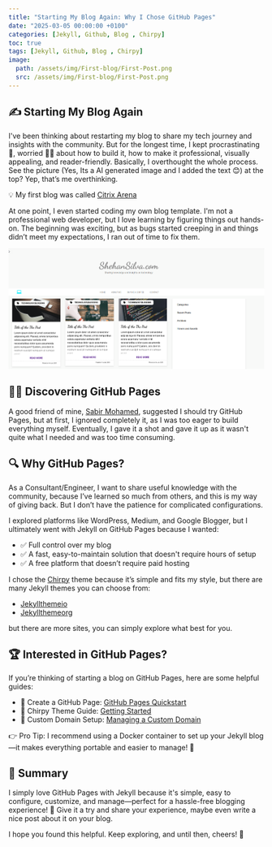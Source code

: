 ```yaml
---
title: "Starting My Blog Again: Why I Chose GitHub Pages"
date: "2025-03-05 00:00:00 +0100"
categories: [Jekyll, Github, Blog , Chirpy]
toc: true
tags: [Jekyll, Github, Blog , Chirpy]
image:
  path: /assets/img/First-blog/First-Post.png
  src: /assets/img/First-blog/First-Post.png
---
```


## ✍️ Starting My Blog Again 

I've been thinking about restarting my blog to share my tech journey and insights with the community. But for the longest time, I kept procrastinating 🤔, worried 🤷‍♂️ about how to build it, how to make it professional, visually appealing, and reader-friendly. Basically, I overthought the whole process. See the picture (Yes, Its a AI generated image and I added the text  😊) at the top? Yep, that’s me overthinking.

💡 My first blog was called  [Citrix Arena](https://shehanrsilva.blogspot.com/)

At one point, I even started coding my own blog template. I'm not a professional web developer, but I love learning by figuring things out hands-on. The beginning was exciting, but as bugs started creeping in and things didn’t meet my expectations, I ran out of time to fix them.

![Coded Blog](/assets/img/First-blog/Coded-blog.png)

## 🕵️‍♂️ Discovering GitHub Pages

A good friend of mine, [Sabir Mohamed](https://www.linkedin.com/in/sabirm/), suggested I should try GitHub Pages, but at first, I ignored completely it, as I was too eager to build everything myself. Eventually, I gave it a shot and gave it up as it wasn't quite what I needed and was too time consuming.

## 🔍 Why GitHub Pages?

As a Consultant/Engineer, I want to share useful knowledge with the community, because I’ve learned so much from others, and this is my way of giving back. But I don’t have the patience for complicated configurations.

I explored platforms like WordPress, Medium, and Google Blogger, but I ultimately went with Jekyll on GitHub Pages because I wanted:

- ✅ Full control over my blog
- ✅ A fast, easy-to-maintain solution that doesn't require hours of setup
- ✅ A free platform that doesn’t require paid hosting

I chose the [Chirpy](https://github.com/cotes2020/chirpy-starter/) theme because it’s simple and fits my style, but there are many Jekyll themes you can choose from:
- [Jekyllthemeio](https://jekyllthemes.io/)
- [Jekyllthemeorg](http://jekyllthemes.org/)

but there are more sites, you can simply explore what best for you.

## 🏆 Interested in GitHub Pages?

If you’re thinking of starting a blog on GitHub Pages, here are some helpful guides:

- 📌 Create a GitHub Page: [GitHub Pages Quickstart](https://docs.github.com/en/pages/quickstart)
- 📌 Chirpy Theme Guide:  [Getting Started](https://chirpy.cotes.page/posts/getting-started/)
- 📌 Custom Domain Setup:  [Managing a Custom Domain](https://docs.github.com/en/pages/configuring-a-custom-domain-for-your-github-pages-site/managing-a-custom-domain-for-your-github-pages-site)

👉 Pro Tip: I recommend using a Docker container to set up your Jekyll blog—it makes everything portable and easier to manage! 🚀

## 🌟 Summary 
I simply love GitHub Pages with Jekyll because it's simple, easy to configure, customize, and manage—perfect for a hassle-free blogging experience! 🚀 Give it a try and share your experience, maybe even write a nice post about it on your blog.

I hope you found this helpful. Keep exploring, and until then, cheers! 🎉
